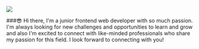 <img src="https://capsule-render.vercel.app/api?type=wave&color=auto&height=300&section=header&text=capsule%20render&fontSize=90" />


###😎 Hi there,
I'm a junior frontend web developer with so much passion.
I'm always looking for new challenges and opportunities to learn and grow
and also I'm excited to connect with like-minded professionals who share my passion for this field.
I look forward to connecting with you!

